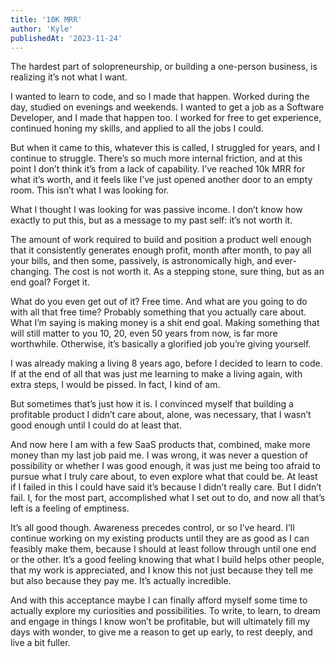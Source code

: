 ```yaml
---
title: '10K MRR'
author: 'Kyle'
publishedAt: '2023-11-24'
---
```


The hardest part of solopreneurship, or building a one-person business, is realizing it’s not what I want.

I wanted to learn to code, and so I made that happen. Worked during the day, studied on evenings and weekends. I wanted to get a job as a Software Developer, and I made that happen too. I worked for free to get experience, continued honing my skills, and applied to all the jobs I could.

But when it came to this, whatever this is called, I struggled for years, and I continue to struggle. There’s so much more internal friction, and at this point I don’t think it’s from a lack of capability. I’ve reached 10k MRR for what it’s worth, and it feels like I’ve just opened another door to an empty room. This isn’t what I was looking for.

What I thought I was looking for was passive income. I don’t know how exactly to put this, but as a message to my past self: it’s not worth it.

The amount of work required to build and position a product well enough that it consistently generates enough profit, month after month, to pay all your bills, and then some, passively, is astronomically high, and ever-changing. The cost is not worth it. As a stepping stone, sure thing, but as an end goal? Forget it.

What do you even get out of it? Free time. And what are you going to do with all that free time? Probably something that you actually care about. What I’m saying is making money is a shit end goal. Making something that will still matter to you 10, 20, even 50 years from now, is far more worthwhile. Otherwise, it’s basically a glorified job you’re giving yourself.

I was already making a living 8 years ago, before I decided to learn to code. If at the end of all that was just me learning to make a living again, with extra steps, I would be pissed. In fact, I kind of am.

But sometimes that’s just how it is. I convinced myself that building a profitable product I didn’t care about, alone, was necessary, that I wasn’t good enough until I could do at least that.

And now here I am with a few SaaS products that, combined, make more money than my last job paid me. I was wrong, it was never a question of possibility or whether I was good enough, it was just me being too afraid to pursue what I truly care about, to even explore what that could be. At least if I failed in this I could have said it’s because I didn’t really care. But I didn’t fail. I, for the most part, accomplished what I set out to do, and now all that’s left is a feeling of emptiness.

It’s all good though. Awareness precedes control, or so I’ve heard. I’ll continue working on my existing products until they are as good as I can feasibly make them, because I should at least follow through until one end or the other. It’s a good feeling knowing that what I build helps other people, that my work is appreciated, and I know this not just because they tell me but also because they pay me. It’s actually incredible.

And with this acceptance maybe I can finally afford myself some time to actually explore my curiosities and possibilities. To write, to learn, to dream and engage in things I know won’t be profitable, but will ultimately fill my days with wonder, to give me a reason to get up early, to rest deeply, and live a bit fuller.
